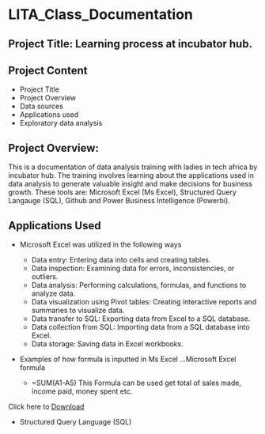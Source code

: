 # LITA_Class_Documentation

## Project Title: Learning process at incubator hub.

## Project Content
- Project Title
- Project Overview
- Data sources 
- Applications used
- Exploratory data analysis


## Project Overview: 
This is a documentation of data analysis training with ladies in tech africa by incubator hub. The training involves learning about the applications used in data analysis to generate valuable insight and make decisions for business growth. These tools are: Microsoft Excel (Ms Excel), Structured Query Langauge (SQL), Github and Power Business Intelligence (Powerbi). 

## Applications Used
- Microsoft Excel was utilized in the following ways
   - Data entry: Entering data into cells and creating tables.
   - Data inspection: Examining data for errors, inconsistencies, or outliers.
   - Data analysis: Performing calculations, formulas, and functions to analyze data.
   - Data visualization using Pivot tables: Creating interactive reports and summaries to visualize data.
   - Data transfer to SQL: Exporting data from Excel to a SQL database.
   - Data collection from SQL: Importing data from a SQL database into Excel.
   - Data storage: Saving data in Excel workbooks.
     
- Examples of how formula is inputted in Ms Excel
 ...Microsoft Excel formula
  - =SUM(A1-A5)
This Formula can be used get total of sales made, income paid, money spent etc.

Click here to [Download](https://www.microsoft.com/en-us/microsoft-365/excel)

- Structured Query Language (SQL)




